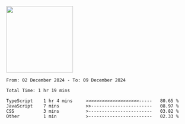 <img height="180em" src="https://github-readme-stats-eight-theta.vercel.app/api?username=bkundev&show_icons=true&theme=radical&include_all_commits=true&count_private=true"/>
<!--START_SECTION:waka-->

```all_time
From: 02 December 2024 - To: 09 December 2024

Total Time: 1 hr 19 mins

TypeScript    1 hr 4 mins     >>>>>>>>>>>>>>>>>>>>-----   80.65 %
JavaScript    7 mins          >>-----------------------   08.97 %
CSS           3 mins          >------------------------   03.82 %
Other         1 min           >------------------------   02.33 %
```

<!--END_SECTION:waka-->